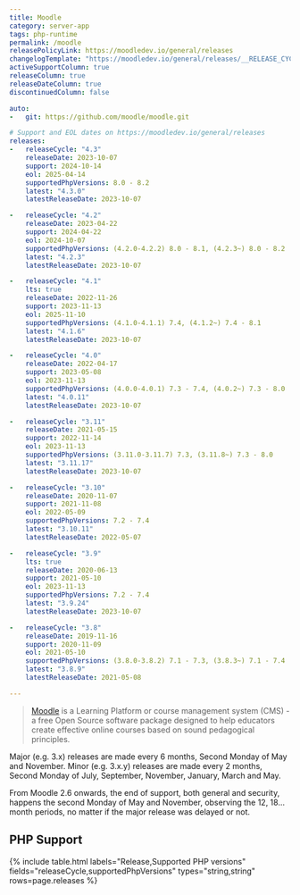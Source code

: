 ```yaml
---
title: Moodle
category: server-app
tags: php-runtime
permalink: /moodle
releasePolicyLink: https://moodledev.io/general/releases
changelogTemplate: "https://moodledev.io/general/releases/__RELEASE_CYCLE__{% if '__RELEASE_CYCLE__.0'!='__LATEST__' %}/__LATEST__{% endif %}"
activeSupportColumn: true
releaseColumn: true
releaseDateColumn: true
discontinuedColumn: false

auto:
-   git: https://github.com/moodle/moodle.git

# Support and EOL dates on https://moodledev.io/general/releases
releases:
-   releaseCycle: "4.3"
    releaseDate: 2023-10-07
    support: 2024-10-14
    eol: 2025-04-14
    supportedPhpVersions: 8.0 - 8.2
    latest: "4.3.0"
    latestReleaseDate: 2023-10-07

-   releaseCycle: "4.2"
    releaseDate: 2023-04-22
    support: 2024-04-22
    eol: 2024-10-07
    supportedPhpVersions: (4.2.0-4.2.2) 8.0 - 8.1, (4.2.3~) 8.0 - 8.2
    latest: "4.2.3"
    latestReleaseDate: 2023-10-07

-   releaseCycle: "4.1"
    lts: true
    releaseDate: 2022-11-26
    support: 2023-11-13
    eol: 2025-11-10
    supportedPhpVersions: (4.1.0-4.1.1) 7.4, (4.1.2~) 7.4 - 8.1
    latest: "4.1.6"
    latestReleaseDate: 2023-10-07

-   releaseCycle: "4.0"
    releaseDate: 2022-04-17
    support: 2023-05-08
    eol: 2023-11-13
    supportedPhpVersions: (4.0.0-4.0.1) 7.3 - 7.4, (4.0.2~) 7.3 - 8.0
    latest: "4.0.11"
    latestReleaseDate: 2023-10-07

-   releaseCycle: "3.11"
    releaseDate: 2021-05-15
    support: 2022-11-14
    eol: 2023-11-13
    supportedPhpVersions: (3.11.0-3.11.7) 7.3, (3.11.8~) 7.3 - 8.0
    latest: "3.11.17"
    latestReleaseDate: 2023-10-07

-   releaseCycle: "3.10"
    releaseDate: 2020-11-07
    support: 2021-11-08
    eol: 2022-05-09
    supportedPhpVersions: 7.2 - 7.4
    latest: "3.10.11"
    latestReleaseDate: 2022-05-07

-   releaseCycle: "3.9"
    lts: true
    releaseDate: 2020-06-13
    support: 2021-05-10
    eol: 2023-11-13
    supportedPhpVersions: 7.2 - 7.4
    latest: "3.9.24"
    latestReleaseDate: 2023-10-07

-   releaseCycle: "3.8"
    releaseDate: 2019-11-16
    support: 2020-11-09
    eol: 2021-05-10
    supportedPhpVersions: (3.8.0-3.8.2) 7.1 - 7.3, (3.8.3~) 7.1 - 7.4
    latest: "3.8.9"
    latestReleaseDate: 2021-05-08

---
```


> [Moodle](https://moodle.org/) is a Learning Platform or course management system (CMS) - a free
> Open Source software package designed to help educators create effective online courses based on
> sound pedagogical principles.

Major (e.g. 3.x) releases are made every 6 months, Second Monday of May and November. Minor (e.g.
3.x.y) releases are made every 2 months, Second Monday of July, September, November, January, March
and May.

From Moodle 2.6 onwards, the end of support, both general and security, happens the second Monday
of May and November, observing the 12, 18... month periods, no matter if the major release was
delayed or not.

## PHP Support

{% include table.html
labels="Release,Supported PHP versions"
fields="releaseCycle,supportedPhpVersions"
types="string,string"
rows=page.releases %}
